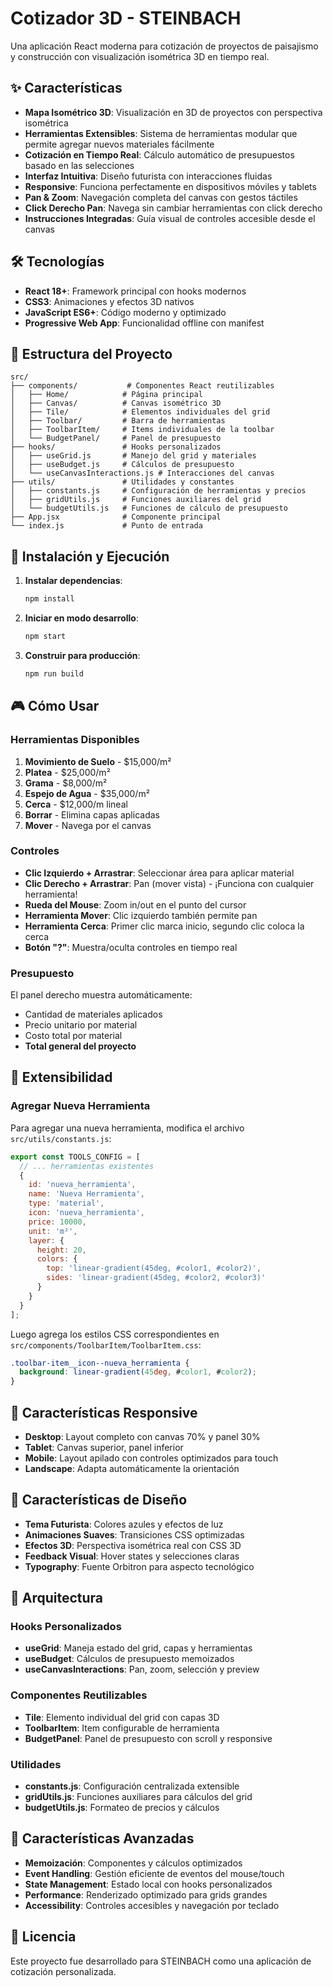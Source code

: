 # Cotizador 3D - STEINBACH

Una aplicación React moderna para cotización de proyectos de paisajismo y construcción con visualización isométrica 3D en tiempo real.

## ✨ Características

- **Mapa Isométrico 3D**: Visualización en 3D de proyectos con perspectiva isométrica
- **Herramientas Extensibles**: Sistema de herramientas modular que permite agregar nuevos materiales fácilmente
- **Cotización en Tiempo Real**: Cálculo automático de presupuestos basado en las selecciones
- **Interfaz Intuitiva**: Diseño futurista con interacciones fluidas
- **Responsive**: Funciona perfectamente en dispositivos móviles y tablets
- **Pan & Zoom**: Navegación completa del canvas con gestos táctiles
- **Click Derecho Pan**: Navega sin cambiar herramientas con click derecho
- **Instrucciones Integradas**: Guía visual de controles accesible desde el canvas

## 🛠️ Tecnologías

- **React 18+**: Framework principal con hooks modernos
- **CSS3**: Animaciones y efectos 3D nativos
- **JavaScript ES6+**: Código moderno y optimizado
- **Progressive Web App**: Funcionalidad offline con manifest

## 📁 Estructura del Proyecto

```
src/
├── components/           # Componentes React reutilizables
│   ├── Home/            # Página principal
│   ├── Canvas/          # Canvas isométrico 3D
│   ├── Tile/            # Elementos individuales del grid
│   ├── Toolbar/         # Barra de herramientas
│   ├── ToolbarItem/     # Items individuales de la toolbar
│   └── BudgetPanel/     # Panel de presupuesto
├── hooks/               # Hooks personalizados
│   ├── useGrid.js       # Manejo del grid y materiales
│   ├── useBudget.js     # Cálculos de presupuesto
│   └── useCanvasInteractions.js # Interacciones del canvas
├── utils/               # Utilidades y constantes
│   ├── constants.js     # Configuración de herramientas y precios
│   ├── gridUtils.js     # Funciones auxiliares del grid
│   └── budgetUtils.js   # Funciones de cálculo de presupuesto
├── App.jsx              # Componente principal
└── index.js             # Punto de entrada
```

## 🚀 Instalación y Ejecución

1. **Instalar dependencias**:
   ```bash
   npm install
   ```

2. **Iniciar en modo desarrollo**:
   ```bash
   npm start
   ```

3. **Construir para producción**:
   ```bash
   npm run build
   ```

## 🎮 Cómo Usar

### Herramientas Disponibles

1. **Movimiento de Suelo** - $15,000/m²
2. **Platea** - $25,000/m²
3. **Grama** - $8,000/m²
4. **Espejo de Agua** - $35,000/m²
5. **Cerca** - $12,000/m lineal
6. **Borrar** - Elimina capas aplicadas
7. **Mover** - Navega por el canvas

### Controles

- **Clic Izquierdo + Arrastrar**: Seleccionar área para aplicar material
- **Clic Derecho + Arrastrar**: Pan (mover vista) - ¡Funciona con cualquier herramienta!
- **Rueda del Mouse**: Zoom in/out en el punto del cursor
- **Herramienta Mover**: Clic izquierdo también permite pan
- **Herramienta Cerca**: Primer clic marca inicio, segundo clic coloca la cerca
- **Botón "?"**: Muestra/oculta controles en tiempo real

### Presupuesto

El panel derecho muestra automáticamente:
- Cantidad de materiales aplicados
- Precio unitario por material
- Costo total por material
- **Total general del proyecto**

## 🔧 Extensibilidad

### Agregar Nueva Herramienta

Para agregar una nueva herramienta, modifica el archivo `src/utils/constants.js`:

```javascript
export const TOOLS_CONFIG = [
  // ... herramientas existentes
  {
    id: 'nueva_herramienta',
    name: 'Nueva Herramienta',
    type: 'material',
    icon: 'nueva_herramienta',
    price: 10000,
    unit: 'm²',
    layer: {
      height: 20,
      colors: {
        top: 'linear-gradient(45deg, #color1, #color2)',
        sides: 'linear-gradient(45deg, #color2, #color3)'
      }
    }
  }
];
```

Luego agrega los estilos CSS correspondientes en `src/components/ToolbarItem/ToolbarItem.css`:

```css
.toolbar-item__icon--nueva_herramienta {
  background: linear-gradient(45deg, #color1, #color2);
}
```

## 📱 Características Responsive

- **Desktop**: Layout completo con canvas 70% y panel 30%
- **Tablet**: Canvas superior, panel inferior
- **Mobile**: Layout apilado con controles optimizados para touch
- **Landscape**: Adapta automáticamente la orientación

## 🎨 Características de Diseño

- **Tema Futurista**: Colores azules y efectos de luz
- **Animaciones Suaves**: Transiciones CSS optimizadas
- **Efectos 3D**: Perspectiva isométrica real con CSS 3D
- **Feedback Visual**: Hover states y selecciones claras
- **Typography**: Fuente Orbitron para aspecto tecnológico

## 🔄 Arquitectura

### Hooks Personalizados

- **useGrid**: Maneja estado del grid, capas y herramientas
- **useBudget**: Cálculos de presupuesto memoizados
- **useCanvasInteractions**: Pan, zoom, selección y preview

### Componentes Reutilizables

- **Tile**: Elemento individual del grid con capas 3D
- **ToolbarItem**: Item configurable de herramienta
- **BudgetPanel**: Panel de presupuesto con scroll y responsive

### Utilidades

- **constants.js**: Configuración centralizada extensible
- **gridUtils.js**: Funciones auxiliares para cálculos del grid
- **budgetUtils.js**: Formateo de precios y cálculos

## 🚀 Características Avanzadas

- **Memoización**: Componentes y cálculos optimizados
- **Event Handling**: Gestión eficiente de eventos del mouse/touch
- **State Management**: Estado local con hooks personalizados
- **Performance**: Renderizado optimizado para grids grandes
- **Accessibility**: Controles accesibles y navegación por teclado

## 📄 Licencia

Este proyecto fue desarrollado para STEINBACH como una aplicación de cotización personalizada.
